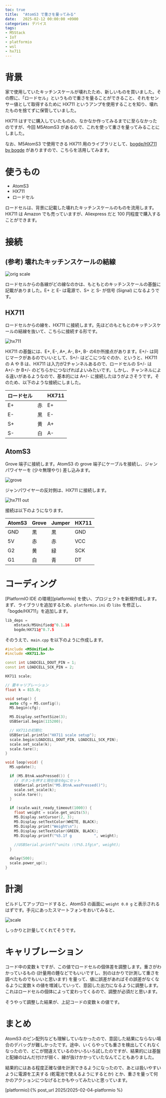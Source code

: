 ```yaml
---
toc: true
title:  "AtomS3 で重さを量ってみる"
date:   2025-02-12 00:00:00 +0900
categories: デバイス
tags:
- M5Stack
- IoT
- platformio
- wsl
- hx711
---
```

# 背景
家で使用していたキッチンスケールが壊れたため、新しいものを買いました。その際に、「ロードセル」というもので重さを量ることができること、それをセンサー値として取得するために HX711 というアンプを使用することを知り、壊れたものを捨てずに保管していました。

HX711 はすでに購入していたものの、なかなか作ってみるまでに至らなかったのですが、今回 M5AtomS3 があるので、これを使って重さを量ってみることにしました。

なお、M5AtomS3 で使用できる HX711 用のライブラリとして、[bogde/HX711 by bogde][hx711_lib] がありますので、こちらを活用してみます。

# 使うもの
* AtomS3
* HX711
* ロードセル

ロードセルは、背景に記載した壊れたキッチンスケールのものを流用します。HX711 は Amazon でも売っていますが、Aliexpress だと 100 円程度で購入することができます。

# 接続
## (参考) 壊れたキッチンスケールの結線
![orig scale][img01]

ロードセルからの各線がどの線なのかは、もともとのキッチンスケールの基盤に記載がありました。E+ と E- は電源で、S+ と S- が信号 (Signal) になるようです。

## HX711
ロードセルからの線を、HX711 に接続します。先ほどのもともとのキッチンスケールの結線を抜いて、こちらに接続する形です。

![hx711][img02]

HX711 の基盤には、E+, E-, A+, A-, B+, B- の6か所接点があります。E+/- は同じマークがあるのでいいとして、S+/- はどこにつなぐのか、というと、HX711 の A や B は、HX711 は入力が2チャンネルあるので、ロードセルの S+/- は A+/- か B+/- のどちらかにつなげればよいみたいです。しかし、チャンネルによる違いがあるようなので、基本的には A+/- に接続したほうがよさそうです。そのため、以下のような接続にしました。

| ロードセル | | HX711 |
| ---- | --- | ---- |
| E+ | 赤 | E+ |
| E- | 黒 | E- |
| S+ | 黄 | A+ |
| S- | 白 | A- |

## AtomS3
Grove 端子に接続します。AtomS3 の grove 端子にケーブルを接続し、ジャンパワイヤーを (少々無理やり) 差し込みます。

![grove][img04]

ジャンパワイヤーの反対側は、HX711 に接続します。

![hx711 out][img03]

接続は以下のようになります。

| AtomS3 | Grove | Jumper | HX711 |
| ---- | ---- | --- | --- |
| GND | 黒 |  黒 | GND |
| 5V | 赤 | 赤 | VCC |
| G2 | 黄 | 緑 | SCK |
| G1 | 白 | 青 | DT |


# コーディング
[PlatformIO IDE の環境][platformio] を使い、プロジェクトを新規作成します。まず、ライブラリを追加するため、`platformio.ini` の `libs` を修正し、「bogde/HX711」を追加します。

``` c++
lib_deps = 
    m5stack/M5Unified@^0.1.16
    bogde/HX711@^0.7.5
```

そのうえで、`main.cpp` を以下のように作成します。

``` c++
#include <M5Unified.h>
#include <HX711.h>

const int LOADCELL_DOUT_PIN = 1;
const int LOADCELL_SCK_PIN = 2;

HX711 scale;

// 要キャリブレーション
float k = 815.0;

void setup() {
  auto cfg = M5.config();
  M5.begin(cfg);

  M5.Display.setTextSize(3);
  USBSerial.begin(115200);

  // HX711の初期化
  USBSerial.println("HX711 scale setup");
  scale.begin(LOADCELL_DOUT_PIN, LOADCELL_SCK_PIN);
  scale.set_scale(k);
  scale.tare();
}

void loop(void) {
  M5.update();

  if (M5.BtnA.wasPressed()) {
    // ボタンを押すと現在値を0gにセット
    USBSerial.println("M5.BtnA.wasPressed()");
    scale.set_scale(k);
    scale.tare();
  }

  if (scale.wait_ready_timeout(1000)) {
    float weight = scale.get_units(5);
    M5.Display.setCursor(2, 3);
    M5.Display.setTextColor(WHITE, BLACK);
    M5.Display.print("Weight\n");
    M5.Display.setTextColor(GREEN, BLACK);
    M5.Display.printf("%5.1f g          ", weight);
    
    //USBSerial.printf("units :\t%5.1fg\n", weight);
  }

  delay(500);
  scale.power_up();
}
```

# 計測
ビルドしてアップロードすると、AtomS3 の画面に `weight 0.0 g` と表示されるはずです。手元にあったスマートフォンをおいてみると、

![scale][img05]

しっかりと計量してくれてそうです。

# キャリブレーション
コード中の変数 k ですが、この値でロードセルの個体差を調整します。重さがわかっているもの (計量用の錘などでもいいですし、別のはかりで計測して重さを調べたものでもいいと思います) を量って、値に誤差があればその誤差がなくなるように変数 k の値を増減していって、意図した出力になるように調整します。これはロードセルの個体によって変わってくるので、調整が必須だと思います。

そうやって調整した結果が、上記コードの変数 k の値です。

# まとめ
AtomS3 のピン配列なども理解していなかったので、意図した結果にならない場合のデバッグが難しかったです。途中、いくらやっても重さを検出してくれなくなったので、どこが間違えているのかいろいろ試したのですが、結果的には基盤と配線のはんだ付けが弱く、線が抜けかかっていたなんてこともありました。

結果的にはある程度正確な値を計測できるようになったので、あとは扱いやすいように電源を工夫する (乾電池で使えるようにするとか) とか、重さを量って何かのアクションにつなげるとかもやってみたいと思っています。


[hx711_lib]:https://registry.platformio.org/libraries/bogde/HX711
[platformio]:{% post_url 2025/2025-02-04-platformio %}

[img01]:/assets/images/2025/02/ss-20250212-01.jpg
[img02]:/assets/images/2025/02/ss-20250212-02.jpg
[img03]:/assets/images/2025/02/ss-20250212-03.jpg
[img04]:/assets/images/2025/02/ss-20250212-04.jpg
[img05]:/assets/images/2025/02/ss-20250212-05.jpg

